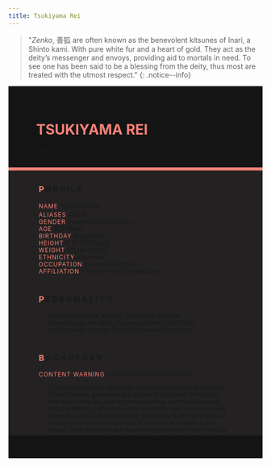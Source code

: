 ```yaml
---
title: Tsukiyama Rei
---
```


>  "*Zenko*, 善狐 are often known as the benevolent kitsunes of Inari, a Shinto kami. With pure white fur and a heart of gold. They act as the deity’s messenger and envoys, providing aid to mortals in need. To see one has been said to be a blessing from the deity, thus most are treated with the utmost respect."
{: .notice--info}

<!---------
header names
----------->

<div class="row" style="background-color:#141414; padding-top:30px; padding-left: 55px; padding-right: 55px; padding-bottom: 25px">
    <h1 style="color:#F88379; text-transform:uppercase">Tsukiyama Rei</h1>
    <small>"Wandering Blossom"</small>
</div>
<div style="background-color:#F88379;padding:3px;"></div>
<div class="row" style="background-color:#232121; padding-top:5px; padding-left: 60px; padding-right: 60px; padding-bottom: 20px; overflow:auto; max-height:500px">

<!---------
profile
----------->

<h3 class="font-weight-bold" style="letter-spacing:3px; text-transform:uppercase">
    <span style="color:#F88379;">P</span>rofile
</h3>

<small>
<span class="font-weight-bold" style="color:#F88379;letter-spacing:1px; text-transform:uppercase">Name</span> &#09;&#09;
  Tsukiyama Rei<br>
<span class="font-weight-bold" style="color:#F88379;letter-spacing:1px; text-transform:uppercase">Aliases</span> &#09;&#09;
  月山 令<br>
<span class="font-weight-bold" style="color:#F88379;letter-spacing:1px; text-transform:uppercase">Gender</span> &#09;&#09;
  Genderqueer (He/They)<br>
<span class="font-weight-bold" style="color:#F88379;letter-spacing:1px; text-transform:uppercase">Age</span> &#09;&#09;
  824 Years<br>
<span class="font-weight-bold" style="color:#F88379;letter-spacing:1px; text-transform:uppercase">Birthday</span> &#09;&#09;
  August 15th<br>
<span class="font-weight-bold" style="color:#F88379;letter-spacing:1px; text-transform:uppercase">Height</span> &#09;&#09;
  5' 8" ft (172 cm)<br>
<span class="font-weight-bold" style="color:#F88379;letter-spacing:1px; text-transform:uppercase">Weight</span> &#09;&#09;
  132 lbs (60 kg)<br>
<span class="font-weight-bold" style="color:#F88379;letter-spacing:1px; text-transform:uppercase">Ethnicity</span> &#09;&#09;
  Japanese<br>
<span class="font-weight-bold" style="color:#F88379;letter-spacing:1px; text-transform:uppercase">Occupation</span> &#09;&#09;
  Private Investigator<br>
<span class="font-weight-bold" style="color:#F88379;letter-spacing:1px; text-transform:uppercase">Affiliation</span> &#09;&#09;
  The Pan-Fera Confederation<br>
</small>

<hr class="w-100 my-5" style="border-color:#e6d7c5;opacity:.2;">

<!---------
personality
----------->
<h3 class="font-weight-bold" style="letter-spacing:3px; text-transform:uppercase">
    <span style="color:#F88379;">P</span>ersonality
</h3>

<small>
<ul>
    <li>Courteous, Driven, Patient, Outspoken, Reliable</li>
    <li>Adventurous, Sensitive, Focused, Cheeky, Confident</li>
    <li>Perfectionist, Prideful, Neglectful, Hedonistic, Nosy</li>
</ul>
</small>

<hr class="w-100 my-5" style="border-color:#e6d7c5;opacity:.2;">

<!---------
backstory
----------->
<h3 class="font-weight-bold" style="letter-spacing:3px; text-transform:uppercase">
    <span style="color:#F88379;">B</span>ackstory
</h3>

<small>

<p><span class="font-weight-bold" style="color:#F88379;letter-spacing:1px; text-transform:uppercase">CONTENT WARNING </span>Criminal Mentions of Violence</p>

<ul>
    <li>They started out the same with every other Kitsune, a mundane fox who slowly grew wise and gained intelligence. Intelligence that would later be used to garner spiritual and magical energy, and a brimming curiosity to learn about the vast world. Rei lived many lives, once as an onmyouji, another as a daimyo’s samurai and even as a humble kannushi. Each they’ve enjoyed to the fullest, filled with pride and even arrogance before their slumber to cultivate more magical energy.</li>
    <li>Each story was a stepping stone to learn about the world, to learn of its difficulties, its trials, its cruelty and its beauty. It didn’t take Rei too long to see a path for herself, presenting herself before a shrine and pledging to the Shinto kami, Inari with a promise to help and guide. Despite where their homeland stayed, Rei traveled beyond the island they called home. To countless realms beyond her deity’s domain to discover what else the world has to offer, while many protested against it, Rei took the path nonetheless.</li>
    <li>It’ll be a long story to tell how Rei ended up in San Francisco, but they seem to have settled to open a new chapter in their stories in this coastal city. Starting a new arc and story for herself, and if possible, maybe help write someone else’s story along the way.</li>
</ul>
</small>

<hr class="w-100 my-5" style="border-color:#e6d7c5;opacity:.2;">


<!---------
trivia
----------->

<h3 class="font-weight-bold" style="letter-spacing:3px; text-transform:uppercase">
    <span style="color:#F88379;">A</span>bilities
</h3>

<small>
<ul>
    <li><span class="font-weight-bold" style="color:#F88379;letter-spacing:1px;">INT:</span> 
        2 [+1]</li>
    <li><span class="font-weight-bold" style="color:#F88379;letter-spacing:1px;">WIT:</span> 
        4 [+2]</li>
    <li><span class="font-weight-bold" style="color:#F88379;letter-spacing:1px;">RES:</span> 
        4 [+2]</li>
    <li><span class="font-weight-bold" style="color:#F88379;letter-spacing:1px;">STR:</span> 
        1 [+0]</li>
    <li><span class="font-weight-bold" style="color:#F88379;letter-spacing:1px;">DEX:</span> 
        4 [+2]</li>
    <li><span class="font-weight-bold" style="color:#F88379;letter-spacing:1px;">STA:</span> 
        2 [+1]</li>
    <li><span class="font-weight-bold" style="color:#F88379;letter-spacing:1px;">CHA:</span> 
        4 [+2]</li>
    <li><span class="font-weight-bold" style="color:#F88379;letter-spacing:1px;">PRE:</span> 
        1 [+0]</li>
    <li><span class="font-weight-bold" style="color:#F88379;letter-spacing:1px;">COM:</span> 
        2 [+1]</li>
</ul>

<span class="font-weight-bold" style="color:#F88379;letter-spacing:1px; text-transform:uppercase">BOONS</span><br> 
<ul>
    <li><span class="font-weight-bold" style="color:#F88379;letter-spacing:1px;">Hidden Spirits.</span> 
        Rei enters her spirit form that allows her to phase by physical objects and attacks. However, when damaged by magical attacks, she will be forced back into her physical form. Useful for playing support, as she can break in almost anywhere.</li>
    <li><span class="font-weight-bold" style="color:#F88379;letter-spacing:1px;">A Thousand Li.</span> 
        Spiritual sight to perceive souls and spirits around, each target has their own unique soul signature that Rei can identify and monitor. She can also spot curses, possessions or otherwise soul-influencing magic placed on someone.</li>
  <li><span class="font-weight-bold" style="color:#F88379;letter-spacing:1px;">Kitsunebi.</span> 
        Ghostly appendages that manifest as extensions of herself, Rei can control them to perform tasks from a distance but they can never be used to attack someone. If targeted, these appendages disappear upon taking any damage. They give off a weird numbing sensation when touched.</li>
</ul>

<span class="font-weight-bold" style="color:#F88379;letter-spacing:1px; text-transform:uppercase">BANES</span><br> 
<ul>
    <li><span class="font-weight-bold" style="color:#F88379;letter-spacing:1px;">Timid Soul.</span>  
       Foxes are naturally fearful of canines and other canine-like creatures. As such, Rei is often uncomfortable and even timid when around canines and canine-like Awakeneds. When faced with intimidation and or threatened by them, Rei has disadvantage on Composure checks.</li>
    <li><span class="font-weight-bold" style="color:#F88379;letter-spacing:1px;">Hoshi no Tama.</span> 
        Better known as a fox marble or orb, it’s a piece of jewelry that contains Rei’s magical powers. If this orb is ever stolen or lost, their stats would all drop to 1 and Resolve is rolled at a disadvantage until the orb is retrieved. Thankfully, this orb is pretty well hidden.</li>
  <li><span class="font-weight-bold" style="color:#F88379;letter-spacing:1px;">Incomplete Glamour.</span> 
        Whenever Rei takes on a human form they will always have a few supernatural traits that can expose them. Ranging from a fox-shaped shadow, reflection of their true self in a mirror, a hidden tail or fur covered body. Exposing her traits could sometimes even unravel her glamor entirely.</li>
</ul>

<span class="font-weight: bold" style="color:#F88379;letter-spacing:1px; text-transform:uppercase">PASSIVE</span><br> 
<ul>
    <li><span class="font-weight-bold" style="color:#F88379;letter-spacing:1px;">Vulpine Charm.</span>  
        Rei exudes an aura of allure and charm, which allows her to seduce or more easily become friends with a target. It can also ease and comfort others. Activates after 4 turns, targets can roll Composure to resist. Nullified if Rei attacks them.</li>
  <li><span class="font-weight-bold" style="color:#F88379;letter-spacing:1px;">Spiritual Sleuth.</span>  
       Rei can peer into the memory of spirits found in objects or a location to learn of their history. Capable of seeing what has happened to said or area, to give her more insight into various scenarios. Objects might have limited vision while locations have blurry memories.</li>
</ul>

<span class="font-weight-bold" style="color:#F88379;letter-spacing:1px; text-transform:uppercase">PRIMARY</span><br> 
<ul>
    <li><span class="font-weight-bold" style="color:#F88379;letter-spacing:1px;">Purifying Aura</span>  
        A minty aura that purifies, capable of cleansing evil, healing minor wounds, purging disease and infection or dispelling curses. In combat, it may heal a target d4 HP. If the target is an "evil aligned" being, it may deal d4 damage instead.</li>
  <li><span class="font-weight-bold" style="color:#F88379;letter-spacing:1px;">Shiki no Kami</span>  
        Summoning spirits into her paper dolls, these dolls can stun Awakeneds upon contact. Targets who fail a Stamina roll against Rei's Resolve are stunned for 1 round, where they are unable to take any action or movement. Can be used outside of combat for utility usage.</li>
</ul>

<span class="font-weight-bold" style="color:#F88379;letter-spacing:1px; text-transform:uppercase">SUPPORITVE</span><br> 
<ul>
    <li><span class="font-weight-bold" style="color:#F88379;letter-spacing:1px;">Shinki.</span>  
       Calling upon her spirit friends, they can manifest into physical objects and items up to handheld size to aid Rei. Usually used for utility such as keys or a camera but they may also manifest as weapons. They last for 24 hours and those with supernatural senses may perceive its true nature.</li>
</ul>
</small>

</div>
<div class="row" style="background-color:#141414; padding-top:20px; padding-left: 30px; padding-right: 30px; padding-bottom: 25px;">
    <div style="text-align: right; font-size: 16px"><a href="https://toyhou.se/11320894.-f2u-unity-v2"><i class="fa-solid fa-barcode"></i
  ></a></div>
</div>
